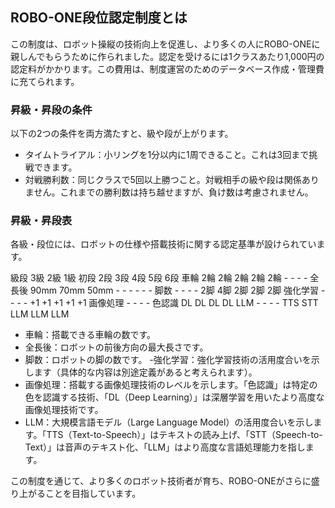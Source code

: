 ## ROBO-ONE段位認定制度とは
この制度は、ロボット操縦の技術向上を促進し、より多くの人にROBO-ONEに親しんでもらうために作られました。認定を受けるには1クラスあたり1,000円の認定料がかかります。この費用は、制度運営のためのデータベース作成・管理費に充てられます。

### 昇級・昇段の条件
以下の2つの条件を両方満たすと、級や段が上がります。

- タイムトライアル：小リングを1分以内に1周できること。これは3回まで挑戦できます。
- 対戦勝利数：同じクラスで5回以上勝つこと。対戦相手の級や段は関係ありません。これまでの勝利数は持ち越せますが、負け数は考慮されません。

### 昇級・昇段表
各級・段位には、ロボットの仕様や搭載技術に関する認定基準が設けられています。

級段	3級	2級	1級	初段	2段	3段	4段	5段	6段
車輪	2輪	2輪	2輪	2輪	2輪	-	-	-	-
全長後	90mm	70mm	50mm	-	-	-	-	-	-
脚数	-	-	-	-	2脚	4脚	2脚	2脚	2脚
強化学習	-	-	-	-	+1	+1	+1	+1	+1
画像処理	-	-	-	-	色認識	DL	DL	DL	DL
LLM	-	-	-	-	TTS	STT	LLM	LLM	LLM

- 車輪：搭載できる車輪の数です。
- 全長後：ロボットの前後方向の最大長さです。
- 脚数：ロボットの脚の数です。
 -強化学習：強化学習技術の活用度合いを示します（具体的な内容は別途定義があると考えられます）。
- 画像処理：搭載する画像処理技術のレベルを示します。「色認識」は特定の色を認識する技術、「DL（Deep Learning）」は深層学習を用いたより高度な画像処理技術です。
- LLM：大規模言語モデル（Large Language Model）の活用度合いを示します。「TTS（Text-to-Speech）」はテキストの読み上げ、「STT（Speech-to-Text）」は音声のテキスト化、「LLM」はより高度な言語処理能力を指します。

この制度を通じて、より多くのロボット技術者が育ち、ROBO-ONEがさらに盛り上がることを目指しています。
